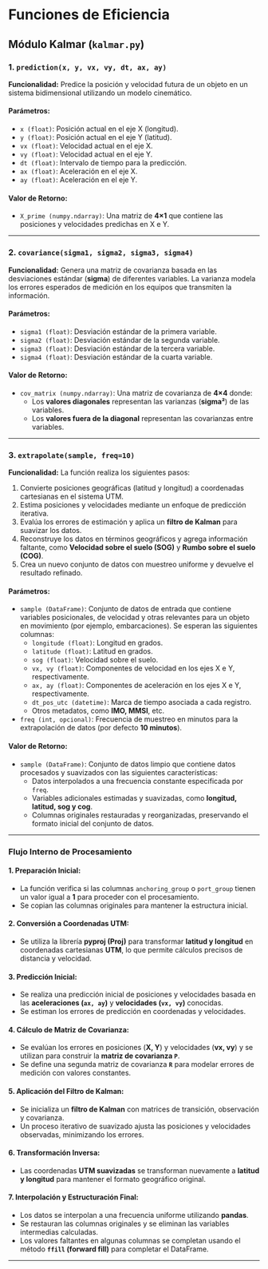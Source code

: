 # **Funciones de Eficiencia**

## **Módulo Kalmar (`kalmar.py`)**

### **1. `prediction(x, y, vx, vy, dt, ax, ay)`**

**Funcionalidad:**
Predice la posición y velocidad futura de un objeto en un sistema bidimensional utilizando un modelo cinemático.

#### **Parámetros:**
- `x (float)`: Posición actual en el eje X (longitud).
- `y (float)`: Posición actual en el eje Y (latitud).
- `vx (float)`: Velocidad actual en el eje X.
- `vy (float)`: Velocidad actual en el eje Y.
- `dt (float)`: Intervalo de tiempo para la predicción.
- `ax (float)`: Aceleración en el eje X.
- `ay (float)`: Aceleración en el eje Y.

#### **Valor de Retorno:**
- `X_prime (numpy.ndarray)`: Una matriz de **4×1** que contiene las posiciones y velocidades predichas en X e Y.

---

### **2. `covariance(sigma1, sigma2, sigma3, sigma4)`**

**Funcionalidad:**
Genera una matriz de covarianza basada en las desviaciones estándar (**sigma**) de diferentes variables. La varianza modela los errores esperados de medición en los equipos que transmiten la información.

#### **Parámetros:**
- `sigma1 (float)`: Desviación estándar de la primera variable.
- `sigma2 (float)`: Desviación estándar de la segunda variable.
- `sigma3 (float)`: Desviación estándar de la tercera variable.
- `sigma4 (float)`: Desviación estándar de la cuarta variable.

#### **Valor de Retorno:**
- `cov_matrix (numpy.ndarray)`: Una matriz de covarianza de **4×4** donde:
  - Los **valores diagonales** representan las varianzas (**sigma²**) de las variables.
  - Los **valores fuera de la diagonal** representan las covarianzas entre variables.

---

### **3. `extrapolate(sample, freq=10)`**

**Funcionalidad:**
La función realiza los siguientes pasos:
1. Convierte posiciones geográficas (latitud y longitud) a coordenadas cartesianas en el sistema UTM.
2. Estima posiciones y velocidades mediante un enfoque de predicción iterativa.
3. Evalúa los errores de estimación y aplica un **filtro de Kalman** para suavizar los datos.
4. Reconstruye los datos en términos geográficos y agrega información faltante, como **Velocidad sobre el suelo (SOG)** y **Rumbo sobre el suelo (COG)**.
5. Crea un nuevo conjunto de datos con muestreo uniforme y devuelve el resultado refinado.

#### **Parámetros:**
- `sample (DataFrame)`: Conjunto de datos de entrada que contiene variables posicionales, de velocidad y otras relevantes para un objeto en movimiento (por ejemplo, embarcaciones). Se esperan las siguientes columnas:
  - `longitude (float)`: Longitud en grados.
  - `latitude (float)`: Latitud en grados.
  - `sog (float)`: Velocidad sobre el suelo.
  - `vx, vy (float)`: Componentes de velocidad en los ejes X e Y, respectivamente.
  - `ax, ay (float)`: Componentes de aceleración en los ejes X e Y, respectivamente.
  - `dt_pos_utc (datetime)`: Marca de tiempo asociada a cada registro.
  - Otros metadatos, como **IMO, MMSI**, etc.
- `freq (int, opcional)`: Frecuencia de muestreo en minutos para la extrapolación de datos (por defecto **10 minutos**).

#### **Valor de Retorno:**
- `sample (DataFrame)`: Conjunto de datos limpio que contiene datos procesados y suavizados con las siguientes características:
  - Datos interpolados a una frecuencia constante especificada por `freq`.
  - Variables adicionales estimadas y suavizadas, como **longitud, latitud, sog y cog**.
  - Columnas originales restauradas y reorganizadas, preservando el formato inicial del conjunto de datos.

---

### **Flujo Interno de Procesamiento**

#### **1. Preparación Inicial:**
- La función verifica si las columnas `anchoring_group` o `port_group` tienen un valor igual a **1** para proceder con el procesamiento.
- Se copian las columnas originales para mantener la estructura inicial.

#### **2. Conversión a Coordenadas UTM:**
- Se utiliza la librería **pyproj (Proj)** para transformar **latitud y longitud** en coordenadas cartesianas **UTM**, lo que permite cálculos precisos de distancia y velocidad.

#### **3. Predicción Inicial:**
- Se realiza una predicción inicial de posiciones y velocidades basada en las **aceleraciones (`ax, ay`)** y **velocidades (`vx, vy`)** conocidas.
- Se estiman los errores de predicción en coordenadas y velocidades.

#### **4. Cálculo de Matriz de Covarianza:**
- Se evalúan los errores en posiciones (**X, Y**) y velocidades (**vx, vy**) y se utilizan para construir la **matriz de covarianza `P`**.
- Se define una segunda matriz de covarianza **`R`** para modelar errores de medición con valores constantes.

#### **5. Aplicación del Filtro de Kalman:**
- Se inicializa un **filtro de Kalman** con matrices de transición, observación y covarianza.
- Un proceso iterativo de suavizado ajusta las posiciones y velocidades observadas, minimizando los errores.

#### **6. Transformación Inversa:**
- Las coordenadas **UTM suavizadas** se transforman nuevamente a **latitud y longitud** para mantener el formato geográfico original.

#### **7. Interpolación y Estructuración Final:**
- Los datos se interpolan a una frecuencia uniforme utilizando **pandas**.
- Se restauran las columnas originales y se eliminan las variables intermedias calculadas.
- Los valores faltantes en algunas columnas se completan usando el método **`ffill` (forward fill)** para completar el DataFrame.

---
